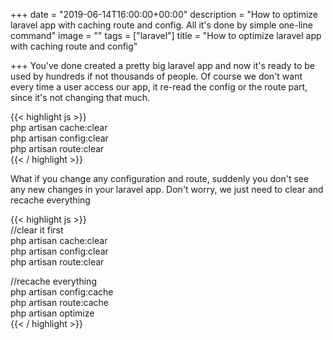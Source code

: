 +++
date = "2019-06-14T16:00:00+00:00"
description = "How to optimize laravel app with caching route and config. All it's done by simple one-line command"
image = ""
tags = ["laravel"]
title = "How to optimize laravel app with caching route and config"

+++
You've done created a pretty big laravel app and now it's ready to be used by hundreds if not thousands of people. Of course we don't want every time a user access our app, it re-read the config or the route part, since it's not changing that much.

{{< highlight js >}}  
php artisan cache:clear  
php artisan config:clear  
php artisan route:clear  
{{< / highlight >}}

What if you change any configuration and route, suddenly you don't see any new changes in your laravel app. Don't worry, we just need to clear and recache everything

{{< highlight js >}}  
//clear it first  
php artisan cache:clear  
php artisan config:clear  
php artisan route:clear

//recache everything  
php artisan config:cache  
php artisan route:cache  
php artisan optimize  
{{< / highlight >}}